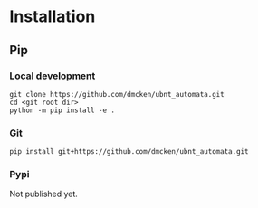 # Installation


## Pip

### Local development

```
git clone https://github.com/dmcken/ubnt_automata.git
cd <git root dir>
python -m pip install -e .
```

### Git

```
pip install git+https://github.com/dmcken/ubnt_automata.git
```

### Pypi

Not published yet.